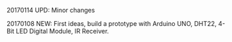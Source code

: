 20170114
UPD: Minor changes

20170108
NEW: First ideas, build a prototype with Arduino UNO, DHT22, 4-Bit LED Digital Module, IR Receiver.

